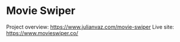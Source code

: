 # Movie Swiper
Project overview: https://www.julianvaz.com/movie-swiper
Live site: https://www.movieswiper.co/
